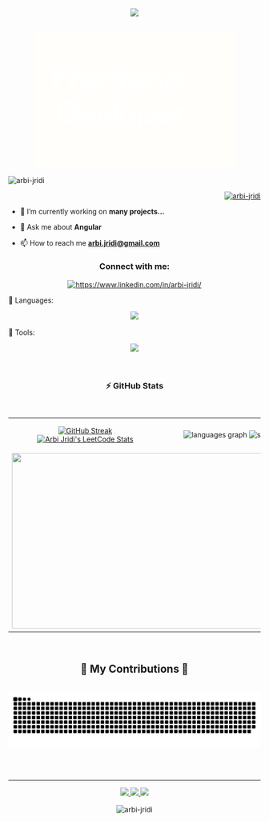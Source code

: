 
<h1 align="center">
    <img src="https://readme-typing-svg.herokuapp.com/?font=Righteous&size=35&center=true&vCenter=true&width=500&height=70&duration=4000&lines=Hi+There!+👋;+I'm+Arbi+Jridi!;+Angular+Dev;" />
</h1>


<p align="center"> <img width="400px"  src="/frontend.gif" alt="frontend" /> </p>



<p align="left"> <img src="https://komarev.com/ghpvc/?username=arbi-jridi&label=Profile%20views&color=0e75b6&style=flat" alt="arbi-jridi" /> </p>

<p align="right"> <a href="https://github.com/ryo-ma/github-profile-trophy"><img src="https://github-profile-trophy.vercel.app/?username=arbi-jridi" alt="arbi-jridi" /></a> </p>

- 🔭 I’m currently working on **many projects...**

- 💬 Ask me about **Angular**

- 📫 How to reach me **arbi.jridi@gmail.com**

<h3 align="center">Connect with me:</h3>
<p align="center">
<a href="https://linkedin.com/in/arbi-jridi/" target="blank"><img align="center" src="https://raw.githubusercontent.com/rahuldkjain/github-profile-readme-generator/master/src/images/icons/Social/linked-in-alt.svg" alt="https://www.linkedin.com/in/arbi-jridi/" height="30" width="40" /></a>
</p>
🚀 Languages:

<p align="center">
  <a href="https://skillicons.dev">
    <img src="https://skillicons.dev/icons?i=html,css,js,ts,angular,bootstrap,tailwind,figma,materialui,netlify,nodejs,firebase,supabase,wordpress,prisma" />
  </a>
</p>
🔮 Tools:
<p align="center">
  <a href="https://skillicons.dev">
    <img src="https://skillicons.dev/icons?i=git,github,gitlab,postman,vscode,npm,stackoverflow,pr,ps,ae" />
  </a>
</p>


 <br/>
<h3 align="center">⚡ GitHub Stats </h3>
  <br>

<table align="center">
<tr border="none">
<td width="50%" align="center">
	
<a href="https://git.io/streak-stats"><img src="https://streak-stats.demolab.com?user=arbi-jridi&theme=dark" alt="GitHub Streak" /></a>	
[![Arbi Jridi's LeetCode Stats](https://leetcode-stats.vercel.app/api?username=arbi-jridi&theme=Dark)](https://github.com/JeremyTsaii/leetcode-stats)

</td>
<td width="50%" align="center">
<img src="https://github-readme-stats.vercel.app/api/top-langs?username=arbi-jridi&locale=en&hide_title=false&layout=compact&card_width=320&langs_count=5&theme=dracula&hide_border=false" height="180px" alt="languages graph"  />
<img src="https://github-readme-stats.vercel.app/api?username=arbi-jridi&hide_title=false&hide_rank=false&show_icons=true&include_all_commits=true&count_private=true&disable_animations=false&theme=dracula&locale=en&hide_border=false" height="200px" alt="stats graph"  />
</td>

<tr>
  <td colspan="2" align="center">
   <img height="350px" width="600px" src="https://github-readme-activity-graph.vercel.app/graph?username=arbi-jridi&theme=tokyo-night&radius=16">
  </td>
</tr>
</table>

<div align="center">
 <br/>
  <h2 align="center">🐍 My Contributions 🐍</h2>
  <br>
  <img alt="snake eating my contributions" src="https://raw.githubusercontent.com/salesp07/salesp07/output/github-contribution-grid-snake.svg" />
  
  <br/><br/>
</div>
 <hr>
<div align="center"> 
  <a href="mailto:arbi.jridi@gmail.com">
    <img src="https://img.shields.io/badge/Gmail-333333?style=for-the-badge&logo=gmail&logoColor=red" />
  </a>

  <a href="https://arbi-jridi.github.io" target="_blank">
     <img src="https://img.shields.io/badge/Portfolio-FF5722?style=for-the-badge&logo=todoist&logoColor=white" target="_blank" /> <!-- sqlite, safari, google-chrome are other good icon options -->
  </a>
    <a href="https://arbi-jridi.framer.website" target="_blank">
     <img src="https://img.shields.io/badge/Framer-black?style=for-the-badge&logo=framer&logoColor=blue" target="_blank" /> <!-- sqlite, safari, google-chrome are other good icon options -->
  </a>
  
</div>
<div align="center"> 
<p><img align="center" src="https://github-readme-streak-stats.herokuapp.com/?user=arbi-jridi&" alt="arbi-jridi" /></p>
</div>
